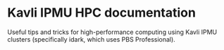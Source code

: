# Kavli IPMU HPC documentation 
Useful tips and tricks for high-performance computing using Kavli IPMU clusters (specifically idark, which uses PBS Professional).

